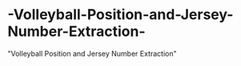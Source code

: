 # -Volleyball-Position-and-Jersey-Number-Extraction-
"Volleyball Position and Jersey Number Extraction"
